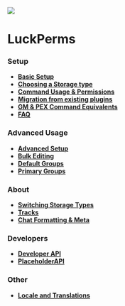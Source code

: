 ![](https://i.imgur.com/bfaq4vv.png)
# LuckPerms
### Setup
* [**Basic Setup**](https://github.com/lucko/LuckPerms/wiki/Setup)
* [**Choosing a Storage type**](https://github.com/lucko/LuckPerms/wiki/Choosing-a-Storage-type)
* [**Command Usage & Permissions**](https://github.com/lucko/LuckPerms/wiki/Command-Usage)
* [**Migration from existing plugins**](https://github.com/lucko/LuckPerms/wiki/Migration)
* [**GM & PEX Command Equivalents**](https://github.com/lucko/LuckPerms/wiki/GM-&-PEX-Command-Equivalents)
* [**FAQ**](https://github.com/lucko/LuckPerms/wiki/FAQ)

### Advanced Usage
* [**Advanced Setup**](https://github.com/lucko/LuckPerms/wiki/Advanced-Setup)
* [**Bulk Editing**](https://github.com/lucko/LuckPerms/wiki/Bulk-Editing)
* [**Default Groups**](https://github.com/lucko/LuckPerms/wiki/Default-Groups)
* [**Primary Groups**](https://github.com/lucko/LuckPerms/wiki/Primary-Groups)

### About
* [**Switching Storage Types**](https://github.com/lucko/LuckPerms/wiki/Switching-storage-types)
* [**Tracks**](https://github.com/lucko/LuckPerms/wiki/Tracks)
* [**Chat Formatting & Meta**](https://github.com/lucko/LuckPerms/wiki/Chat-Formatting-and-Meta-(Vault))

### Developers
* [**Developer API**](https://github.com/lucko/LuckPerms/wiki/Developer-API)
* [**PlaceholderAPI**](https://github.com/lucko/LuckPerms/wiki/PlaceholderAPI)

### Other
* [**Locale and Translations**](https://github.com/lucko/LuckPerms/wiki/Locale-and-Translations)

